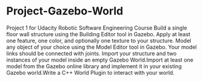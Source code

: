 # Project-Gazebo-World
Project 1 for Udacity Robotic Software Engineering Course
Build a single floor wall structure using the Building Editor tool in Gazebo. Apply at least one feature, one color, and optionally one texture to your structure. Model any object of your choice using the Model Editor tool in Gazebo. Your model links should be connected with joints. Import your structure and two instances of your model inside an empty Gazebo World.Import at least one model from the Gazebo online library and implement it in your existing Gazebo world.Write a C++ World Plugin to interact with your world. 

